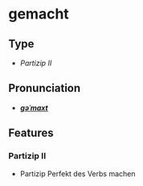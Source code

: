 # gemacht
## Type
- _Partizip II_
## Pronunciation
- **_[ɡəˈmaxt](https://commons.wikimedia.org/wiki/File:De-gemacht.ogg)_**
## Features
### Partizip II
-  Partizip Perfekt des Verbs machen

